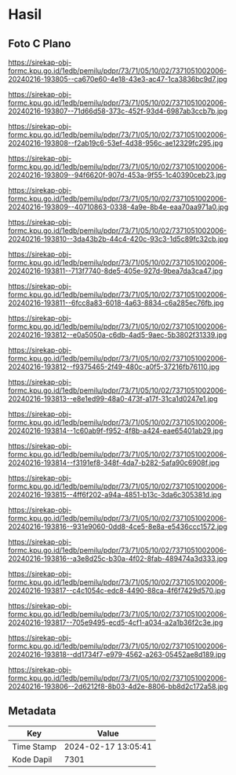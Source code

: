 # Hasil

## Foto C Plano

https://sirekap-obj-formc.kpu.go.id/1edb/pemilu/pdpr/73/71/05/10/02/7371051002006-20240216-193805--ca670e60-4e18-43e3-ac47-1ca3836bc9d7.jpg

https://sirekap-obj-formc.kpu.go.id/1edb/pemilu/pdpr/73/71/05/10/02/7371051002006-20240216-193807--71d66d58-373c-452f-93d4-6987ab3ccb7b.jpg

https://sirekap-obj-formc.kpu.go.id/1edb/pemilu/pdpr/73/71/05/10/02/7371051002006-20240216-193808--f2ab19c6-53ef-4d38-956c-ae12329fc295.jpg

https://sirekap-obj-formc.kpu.go.id/1edb/pemilu/pdpr/73/71/05/10/02/7371051002006-20240216-193809--94f6620f-907d-453a-9f55-1c40390ceb23.jpg

https://sirekap-obj-formc.kpu.go.id/1edb/pemilu/pdpr/73/71/05/10/02/7371051002006-20240216-193809--40710863-0338-4a9e-8b4e-eaa70aa971a0.jpg

https://sirekap-obj-formc.kpu.go.id/1edb/pemilu/pdpr/73/71/05/10/02/7371051002006-20240216-193810--3da43b2b-44c4-420c-93c3-1d5c89fc32cb.jpg

https://sirekap-obj-formc.kpu.go.id/1edb/pemilu/pdpr/73/71/05/10/02/7371051002006-20240216-193811--713f7740-8de5-405e-927d-9bea7da3ca47.jpg

https://sirekap-obj-formc.kpu.go.id/1edb/pemilu/pdpr/73/71/05/10/02/7371051002006-20240216-193811--6fcc8a83-6018-4a63-8834-c6a285ec76fb.jpg

https://sirekap-obj-formc.kpu.go.id/1edb/pemilu/pdpr/73/71/05/10/02/7371051002006-20240216-193812--e0a5050a-c6db-4ad5-9aec-5b3802f31339.jpg

https://sirekap-obj-formc.kpu.go.id/1edb/pemilu/pdpr/73/71/05/10/02/7371051002006-20240216-193812--f9375465-2f49-480c-a0f5-37216fb76110.jpg

https://sirekap-obj-formc.kpu.go.id/1edb/pemilu/pdpr/73/71/05/10/02/7371051002006-20240216-193813--e8e1ed99-48a0-473f-a17f-31ca1d0247e1.jpg

https://sirekap-obj-formc.kpu.go.id/1edb/pemilu/pdpr/73/71/05/10/02/7371051002006-20240216-193814--1c60ab9f-f952-4f8b-a424-eae65401ab29.jpg

https://sirekap-obj-formc.kpu.go.id/1edb/pemilu/pdpr/73/71/05/10/02/7371051002006-20240216-193814--f3191ef8-348f-4da7-b282-5afa90c6908f.jpg

https://sirekap-obj-formc.kpu.go.id/1edb/pemilu/pdpr/73/71/05/10/02/7371051002006-20240216-193815--4ff6f202-a94a-4851-b13c-3da6c305381d.jpg

https://sirekap-obj-formc.kpu.go.id/1edb/pemilu/pdpr/73/71/05/10/02/7371051002006-20240216-193816--931e9060-0dd8-4ce5-8e8a-e5436ccc1572.jpg

https://sirekap-obj-formc.kpu.go.id/1edb/pemilu/pdpr/73/71/05/10/02/7371051002006-20240216-193816--a3e8d25c-b30a-4f02-8fab-489474a3d333.jpg

https://sirekap-obj-formc.kpu.go.id/1edb/pemilu/pdpr/73/71/05/10/02/7371051002006-20240216-193817--c4c1054c-edc8-4490-88ca-4f6f7429d570.jpg

https://sirekap-obj-formc.kpu.go.id/1edb/pemilu/pdpr/73/71/05/10/02/7371051002006-20240216-193817--705e9495-ecd5-4cf1-a034-a2a1b36f2c3e.jpg

https://sirekap-obj-formc.kpu.go.id/1edb/pemilu/pdpr/73/71/05/10/02/7371051002006-20240216-193818--dd1734f7-e979-4562-a263-05452ae8d189.jpg

https://sirekap-obj-formc.kpu.go.id/1edb/pemilu/pdpr/73/71/05/10/02/7371051002006-20240216-193806--2d6212f8-8b03-4d2e-8806-bb8d2c172a58.jpg


## Metadata

| Key        | Value               |
| ---------- | ------------------- |
| Time Stamp | 2024-02-17 13:05:41 |
| Kode Dapil | 7301                |



